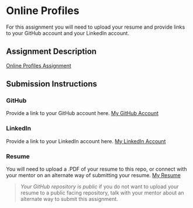 # Online Profiles
For this assignment you will need to upload your resume and provide links to your GitHub account and your LinkedIn account.

## Assignment Description
[Online Profiles Assignment](https://education.launchcode.org/liftoff/modules/assignments/online-profiles)

## Submission Instructions
 
### GitHub
Provide a link to your GitHub account here.
[My GitHub Account](https://github.com/BreBequette)
 
### LinkedIn
Provide a link to your LinkedIn account here.
[My LinkedIn Account](https://www.linkedin.com/in/breannabequette/)

### Resume
You will need to upload a .PDF of your resume to this repo, or connect with your mentor on an alternate way of submitting your resume.
[My Resume](BreBequette_Resume-V1.pdf)

> *Your GitHub repository is public* if you do not want to upload your resume to a public facing repository, talk with your mentor about an alternate way to submit this assignment.
